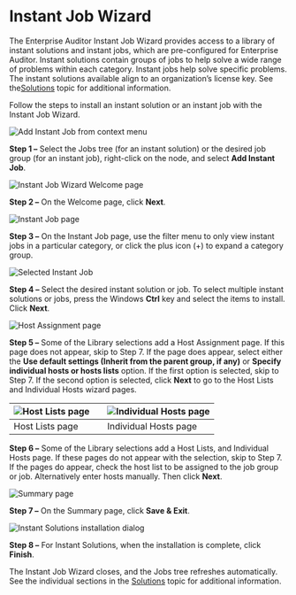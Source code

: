 # Instant Job Wizard

The Enterprise Auditor Instant Job Wizard provides access to a library of instant solutions and
instant jobs, which are pre-configured for Enterprise Auditor. Instant solutions contain groups of
jobs to help solve a wide range of problems within each category. Instant jobs help solve specific
problems. The instant solutions available align to an organization’s license key. See
the[Solutions](/docs/accessanalyzer/11.6/enterpriseauditor/solutions/overview.md) topic
for additional information.

Follow the steps to install an instant solution or an instant job with the Instant Job Wizard.

![Add Instant Job from context menu](/img/versioned_docs/enterpriseauditor_11.6/enterpriseauditor/admin/jobs/instantjobs/addinstantjob.webp)

**Step 1 –** Select the Jobs tree (for an instant solution) or the desired job group (for an instant
job), right-click on the node, and select **Add Instant Job**.

![Instant Job Wizard Welcome page](/img/versioned_docs/activitymonitor_7.1/activitymonitor/install/welcome.webp)

**Step 2 –** On the Welcome page, click **Next**.

![Instant Job page](/img/versioned_docs/enterpriseauditor_11.6/enterpriseauditor/admin/jobs/instantjobs/instantjob.webp)

**Step 3 –** On the Instant Job page, use the filter menu to only view instant jobs in a particular
category, or click the plus icon (+) to expand a category group.

![Selected Instant Job](/img/versioned_docs/enterpriseauditor_11.6/enterpriseauditor/admin/navigate/selectinstantjob.webp)

**Step 4 –** Select the desired instant solution or job. To select multiple instant solutions or
jobs, press the Windows **Ctrl** key and select the items to install. Click **Next**.

![Host Assignment page](/img/versioned_docs/enterpriseauditor_11.6/enterpriseauditor/admin/jobs/instantjobs/hostassignment.webp)

**Step 5 –** Some of the Library selections add a Host Assignment page. If this page does not
appear, skip to Step 7. If the page does appear, select either the **Use default settings (Inherit
from the parent group, if any)** or **Specify individual hosts or hosts lists** option. If the first
option is selected, skip to Step 7. If the second option is selected, click **Next** to go to the
Host Lists and Individual Hosts wizard pages.

| ![Host Lists page](/img/versioned_docs/enterpriseauditor_11.6/enterpriseauditor/admin/jobs/instantjobs/hostlists.webp) |     | ![Individual Hosts page](/img/versioned_docs/enterpriseauditor_11.6/enterpriseauditor/admin/jobs/instantjobs/individualhosts.webp) |
| --------------------------------------------------------------------------------------------------------------------- | --- | --------------------------------------------------------------------------------------------------------------------------------- |
| Host Lists page                                                                                                       |     | Individual Hosts page                                                                                                             |

**Step 6 –** Some of the Library selections add a Host Lists, and Individual Hosts page. If these
pages do not appear with the selection, skip to Step 7. If the pages do appear, check the host list
to be assigned to the job group or job. Alternatively enter hosts manually. Then click **Next**.

![Summary page](/img/versioned_docs/enterpriseauditor_11.6/enterpriseauditor/admin/datacollector/adinventory/summary.webp)

**Step 7 –** On the Summary page, click **Save & Exit**.

![Instant Solutions installation dialog](/img/versioned_docs/enterpriseauditor_11.6/enterpriseauditor/admin/jobs/instantjobs/installationcomplete.webp)

**Step 8 –** For Instant Solutions, when the installation is complete, click **Finish**.

The Instant Job Wizard closes, and the Jobs tree refreshes automatically. See the individual
sections in the
[Solutions](/docs/accessanalyzer/11.6/enterpriseauditor/solutions/overview.md) topic
for additional information.
